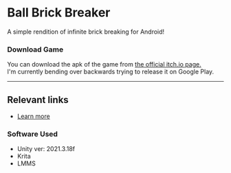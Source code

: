 # Ball Brick Breaker
A simple rendition of infinite brick breaking for Android!

<h3>Download Game</h3>
You can download the apk of the game from 
<a href="https://gabulate.itch.io/ball-brick-breaker" target="_blank">the official itch.io page.</a>
<br>
I'm currently bending over backwards trying to release it on Google Play.
<hr>

<h2>Relevant links</h2>
<ul>
  <li><a href="https://gabulate.github.io/me/BallBrickBreaker" target="_blank">Learn more</a></li>
</ul>

<h3>Software Used</h3>
<ul>
  <li>Unity ver: 2021.3.18f</li>
  <li>Krita</li>
  <li>LMMS</li>
</ul>